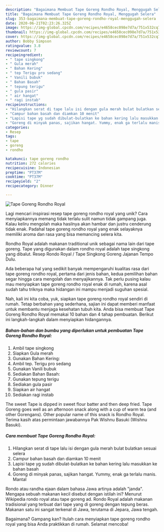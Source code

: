 ```yaml
---
description: "Bagaimana Membuat Tape Goreng Rondho Royal, Menggugah Selera"
title: "Bagaimana Membuat Tape Goreng Rondho Royal, Menggugah Selera"
slug: 353-bagaimana-membuat-tape-goreng-rondho-royal-menggugah-selera
date: 2020-06-21T02:23:26.325Z
image: https://img-global.cpcdn.com/recipes/e4658cec098e7d7a/751x532cq70/tape-goreng-rondho-royal-foto-resep-utama.jpg
thumbnail: https://img-global.cpcdn.com/recipes/e4658cec098e7d7a/751x532cq70/tape-goreng-rondho-royal-foto-resep-utama.jpg
cover: https://img-global.cpcdn.com/recipes/e4658cec098e7d7a/751x532cq70/tape-goreng-rondho-royal-foto-resep-utama.jpg
author: Bobby Simpson
ratingvalue: 3.8
reviewcount: 7
recipeingredient:
- " tape singkong"
- " Gula merah"
- " Bahan Kering"
- " tep Terigu pro sedang"
- " Vanili bubuk"
- " Bahan Basah"
- " tepung terigu"
- " gula pasir"
- " air hangat"
- " ragi instab"
recipeinstructions:
- "Hilangkan serat di tape lalu isi dengan gula merah bulat bulatkan sesuai selera"
- "Campur bahan basah dan diamkan 10 menit"
- "Lapisi tape yg sudah dibulat-bulatkan ke bahan kering lalu masukkan ke bahan basah"
- "Goreng di minyak panas, sajikan hangat. Yummy, enak ga terlalu manis. Mantal"
categories:
- Resep
tags:
- tape
- goreng
- rondho

katakunci: tape goreng rondho 
nutrition: 272 calories
recipecuisine: Indonesian
preptime: "PT37M"
cooktime: "PT37M"
recipeyield: "2"
recipecategory: Dinner

---
```



![Tape Goreng Rondho Royal](https://img-global.cpcdn.com/recipes/e4658cec098e7d7a/751x532cq70/tape-goreng-rondho-royal-foto-resep-utama.jpg)

Lagi mencari inspirasi resep tape goreng rondho royal yang unik? Cara menyiapkannya memang tidak terlalu sulit namun tidak gampang juga. Kalau keliru mengolah maka hasilnya akan hambar dan justru cenderung tidak enak. Padahal tape goreng rondho royal yang enak selayaknya memiliki aroma dan rasa yang bisa memancing selera kita.

Rondho Royal adalah makanan traditional unik sebagai nama lain dari tape goreng. Tape yang digunakan dalam rondho royal adalah tape singkong yang dibalut. Resep Rondo Royal / Tape Singkong Goreng Jajanan Tempo Dulu.

Ada beberapa hal yang sedikit banyak mempengaruhi kualitas rasa dari tape goreng rondho royal, pertama dari jenis bahan, kedua pemilihan bahan segar hingga cara mengolah dan menyajikannya. Tak perlu pusing kalau mau menyiapkan tape goreng rondho royal enak di rumah, karena asal sudah tahu triknya maka hidangan ini mampu menjadi suguhan spesial.


Nah, kali ini kita coba, yuk, siapkan tape goreng rondho royal sendiri di rumah. Tetap berbahan yang sederhana, sajian ini dapat memberi manfaat untuk membantu menjaga kesehatan tubuh kita. Anda bisa membuat Tape Goreng Rondho Royal memakai 10 bahan dan 4 tahap pembuatan. Berikut ini langkah-langkah dalam menyiapkan hidangannya.

<!--inarticleads1-->

##### Bahan-bahan dan bumbu yang diperlukan untuk pembuatan Tape Goreng Rondho Royal:

1. Ambil  tape singkong
1. Siapkan  Gula merah
1. Gunakan  Bahan Kering:
1. Ambil  tep. Terigu pro sedang
1. Gunakan  Vanili bubuk
1. Sediakan  Bahan Basah:
1. Gunakan  tepung terigu
1. Sediakan  gula pasir
1. Siapkan  air hangat
1. Sediakan  ragi instab


The sweet Tape is dipped in sweet flour batter and then deep fried. Tape Goreng goes well as an afternoon snack along with a cup of warm tea (and other Gorengans). Other popular name of this snack is Rondho Royal. Terima kasih atas permintaan jawabannya Pak Wishnu Basuki (Wishnu Basuki). 

<!--inarticleads2-->

##### Cara membuat Tape Goreng Rondho Royal:

1. Hilangkan serat di tape lalu isi dengan gula merah bulat bulatkan sesuai selera
1. Campur bahan basah dan diamkan 10 menit
1. Lapisi tape yg sudah dibulat-bulatkan ke bahan kering lalu masukkan ke bahan basah
1. Goreng di minyak panas, sajikan hangat. Yummy, enak ga terlalu manis. Mantal


Rondo atau randha ejaan dalam bahasa Jawa artinya adalah &#34;janda&#34;. Mengapa sebuah makanan kecil disebut dengan istilah ini? Menurut Wikipedia rondo royal atau tape goreng ad. Rondo Royal adalah makanan tradisional yang terbuat dari tape yang di goreng dengan tepung beras. Makanan satu ini sangat terkenal di Jawa, terutama di Jepara, Jawa tengah. 

Bagaimana? Gampang kan? Itulah cara menyiapkan tape goreng rondho royal yang bisa Anda praktikkan di rumah. Selamat mencoba!
